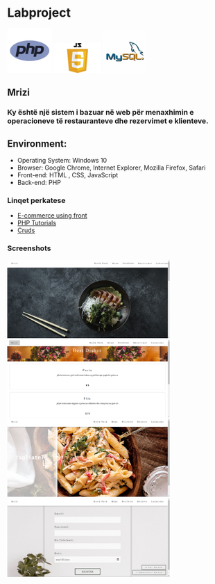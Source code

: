 # Labproject
<img src="logo.png" alt="PHP logo" width="103"> <img src="js/js.png" alt="jS logo" width="110"> <img src="mysql.jpg" alt="mysql logo" width="100">

## Mrizi

### Ky është një sistem i bazuar në web për menaxhimin e operacioneve të restauranteve dhe rezervimet e klienteve.

 ## Environment:

- Operating System: Windows 10
- Browser: Google Chrome, Internet Explorer, Mozilla Firefox, Safari
- Front-end: HTML , CSS, JavaScript
- Back-end: PHP

### Linqet perkatese

- [E-commerce using front](https://www.youtube.com/watch?v=18Jvyp60Vbg)
- [PHP Tutorials](https://www.w3schools.com/php/)
- [Cruds](https://codeshack.io/crud-application-php-pdo-mysql/)

### Screenshots

<img src="Homepage.png" width="375"><img src="menu.png"  width="375"> <br> <img src="Portfolio.png" width="375"> <img src="Rezervimi.png" width="375">